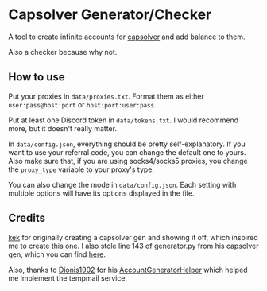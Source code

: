 # Capsolver Generator/Checker
A tool to create infinite accounts for [capsolver](https://capsolver.com) and add balance to them.

Also a checker because why not.

## How to use
Put your proxies in `data/proxies.txt`. Format them as either `user:pass@host:port` or `host:port:user:pass`.

Put at least one Discord token in `data/tokens.txt`. I would recommend more, but it doesn't really matter.

In `data/config.json`, everything should be pretty self-explanatory. If you want to use your referral code, you can change the default one to yours. Also make sure that, if you are using socks4/socks5 proxies, you change the `proxy_type` variable to your proxy's type.

You can also change the mode in `data/config.json`. Each setting with multiple options will have its options displayed in the file.

## Credits
[kek](https://github.com/kekeds) for originally creating a capsolver gen and showing it off, which inspired me to create this one.
I also stole line 143 of generator.py from his capsolver gen, which you can find [here](https://github.com/kekeds).

Also, thanks to [Dionis1902](https://github.com/Dionis1902) for his [AccountGeneratorHelper](https://github.com/Dionis1902/AccountGeneratorHelper) which helped me implement the tempmail service.